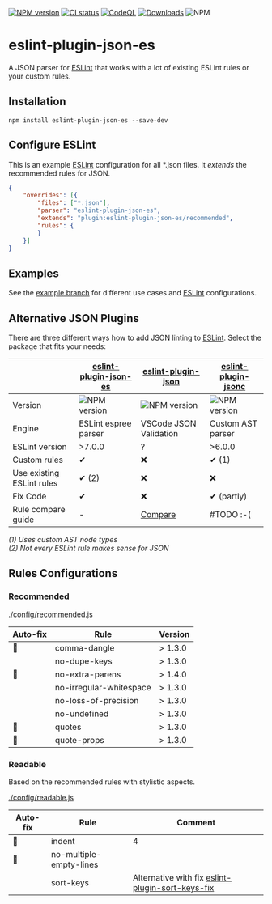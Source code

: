 [![NPM version](https://img.shields.io/npm/v/eslint-plugin-json-es.svg)](https://www.npmjs.com/package/eslint-plugin-json-es)
[![CI status](https://github.com/zeitport/eslint-plugin-json/workflows/CI/badge.svg?branch=main&event=push)](https://github.com/zeitport/eslint-plugin-json/actions?query=workflow%3ACI)
[![CodeQL](https://github.com/zeitport/eslint-plugin-json-es/workflows/CodeQL/badge.svg)](https://github.com/zeitport/eslint-plugin-json/actions?query=workflow%3ACodeQL)
[![Downloads](https://img.shields.io/npm/dm/eslint-plugin-json-es.svg)](https://www.npmjs.com/package/eslint-plugin-json-es)
![NPM](https://img.shields.io/npm/l/eslint-plugin-json-es)

# eslint-plugin-json-es

A JSON parser for [ESLint] that works with a lot of existing ESLint rules or your custom rules.

## Installation

```
npm install eslint-plugin-json-es --save-dev
```

## Configure ESLint

This is an example [ESLint] configuration for all *.json files.
It _extends_ the recommended rules for JSON.

```json
{
    "overrides": [{
        "files": ["*.json"],
        "parser": "eslint-plugin-json-es",
        "extends": "plugin:eslint-plugin-json-es/recommended",
        "rules": {
        }
    }]
}
```

## Examples
See the [example branch] for different use cases and [ESLint] configurations.

## Alternative JSON Plugins

There are three different ways how to add JSON linting to [ESLint].
Select the package that fits your needs:

|                           | [eslint-plugin-json-es](https://www.npmjs.com/package/eslint-plugin-json-es) | [eslint-plugin-json](https://www.npmjs.com/package/eslint-plugin-json) | [eslint-plugin-jsonc](https://www.npmjs.com/package/eslint-plugin-jsonc)       |
| ---                       | ----------------------------- | ------------------------- | ------------------------- |
| Version                   | ![NPM version](https://img.shields.io/npm/v/eslint-plugin-json-es.svg) | ![NPM version](https://img.shields.io/npm/v/eslint-plugin-json.svg) | ![NPM version](https://img.shields.io/npm/v/eslint-plugin-jsonc.svg)         |
| Engine                    | ESLint espree parser          | VSCode JSON Validation    | Custom AST parser         |
| ESLint version            | >7.0.0                        | ?                         | >6.0.0                    |
| Custom rules              | ✔                             | ❌                        | ✔ (1)                     |
| Use existing ESLint rules | ✔ (2)                         | ❌                        | ❌                         |
| Fix Code                  | ✔                             | ❌                        | ✔ (partly)                |
| Rule compare guide        | -                             | [Compare](docs/compare-eslint-plugin-json.md) | #TODO :-(    |

_(1) Uses custom AST node types_<br>
_(2) Not every ESLint rule makes sense for JSON_<br>

## Rules Configurations

### Recommended
[./config/recommended.js](./config/recommended.js)

| Auto-fix | Rule                   | Version       |
|----------|----------------------------| ----------|
|🔧| comma-dangle                        | > 1.3.0   |
| | no-dupe-keys                        | > 1.3.0   |
|🔧| no-extra-parens                     | > 1.4.0  |
| | no-irregular-whitespace             | > 1.3.0   |
| | no-loss-of-precision                | > 1.3.0   |
| | no-undefined                        | > 1.3.0   |
|🔧| quotes                              | > 1.3.0   |
|🔧| quote-props                         | > 1.3.0   |

### Readable
Based on the recommended rules with stylistic aspects.

[./config/readable.js](./config/readable.js)

| Auto-fix | Rule                   | Comment |
|----------|------------------------|---------------------|
|🔧| indent | 4 |
|🔧| no-multiple-empty-lines | |
| | sort-keys |Alternative with fix [eslint-plugin-sort-keys-fix] |

[ESLint]: https://eslint.org/
[custom parser]: https://eslint.org/docs/developer-guide/working-with-custom-parsers
[eslint-plugin-json]: https://github.com/azeemba/eslint-plugin-json
[eslint-plugin-jsonc]: https://github.com/ota-meshi/eslint-plugin-jsonc
[eslint-plugin-sort-keys-fix]: https://github.com/leo-buneev/eslint-plugin-sort-keys-fix
[example branch]: https://github.com/zeitport/eslint-plugin-json/tree/example
